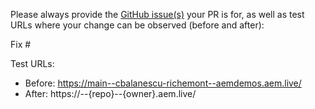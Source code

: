 Please always provide the [GitHub issue(s)](../issues) your PR is for, as well as test URLs where your change can be observed (before and after):

Fix #<gh-issue-id>

Test URLs:
- Before: https://main--cbalanescu-richemont--aemdemos.aem.live/
- After: https://<branch>--{repo}--{owner}.aem.live/
